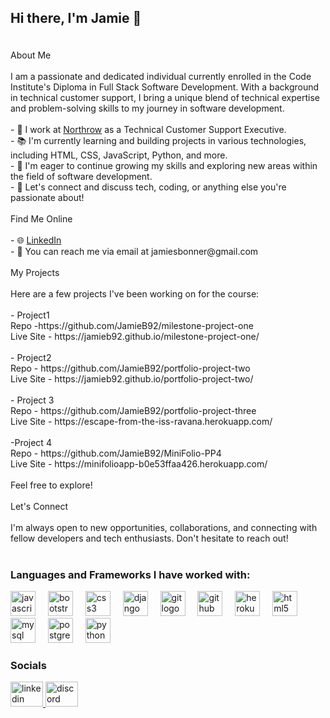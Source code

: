 ## <p align="left">Hi there, I'm Jamie 👋</p>
<p><br> About Me<br><br>I am a passionate and dedicated individual currently enrolled in the Code Institute's Diploma in Full Stack Software Development. With a background in technical customer support, I bring a unique blend of technical expertise and problem-solving skills to my journey in software development.<br><br>- 💼 I work at <a href="https://www.northrow.com">Northrow</a> as a Technical Customer Support Executive.<br>- 📚 I'm currently learning and building projects in various technologies, including HTML, CSS, JavaScript, Python, and more.<br>- 🌱 I'm eager to continue growing my skills and exploring new areas within the field of software development.<br>- 💬 Let's connect and discuss tech, coding, or anything else you're passionate about!<br><br>Find Me Online<br><br>- 🌐 <a href="https://www.linkedin.com/in/jamiebonner">LinkedIn</a><br>- 📧 You can reach me via email at jamiesbonner@gmail.com<br><br>My Projects<br><br>Here are a few projects I've been working on for the course:<br><br>- Project1 <br>Repo -https://github.com/JamieB92/milestone-project-one<br>Live Site - https://jamieb92.github.io/milestone-project-one/<br><br>- Project2<br>Repo - https://github.com/JamieB92/portfolio-project-two<br>Live Site - https://jamieb92.github.io/portfolio-project-two/<br><br>- Project 3<br>Repo - https://github.com/JamieB92/portfolio-project-three<br>Live Site - https://escape-from-the-iss-ravana.herokuapp.com/<br><br>-Project 4<br>Repo - https://github.com/JamieB92/MiniFolio-PP4<br>Live Site - https://minifolioapp-b0e53ffaa426.herokuapp.com/<br><br>Feel free to explore!<br><br>Let's Connect<br><br>I'm always open to new opportunities, collaborations, and connecting with fellow developers and tech enthusiasts. Don't hesitate to reach out!</p>

#


### Languages and Frameworks I have worked with:
<div align="left">
  <img src="https://cdn.jsdelivr.net/gh/devicons/devicon/icons/javascript/javascript-original.svg" height="40" alt="javascript logo"  />
  <img width="12" />
  <img src="https://cdn.jsdelivr.net/gh/devicons/devicon/icons/bootstrap/bootstrap-original.svg" height="40" alt="bootstrap logo"  />
  <img width="12" />
  <img src="https://cdn.jsdelivr.net/gh/devicons/devicon/icons/css3/css3-original.svg" height="40" alt="css3 logo"  />
  <img width="12" />
  <img src="https://cdn.jsdelivr.net/gh/devicons/devicon/icons/django/django-plain.svg" height="40" alt="django logo"  />
  <img width="12" />
  <img src="https://cdn.jsdelivr.net/gh/devicons/devicon/icons/git/git-original.svg" height="40" alt="git logo"  />
  <img width="12" />
  <img src="https://cdn.jsdelivr.net/gh/devicons/devicon/icons/github/github-original.svg" height="40" alt="github logo"  />
  <img width="12" />
  <img src="https://cdn.jsdelivr.net/gh/devicons/devicon/icons/heroku/heroku-original.svg" height="40" alt="heroku logo"  />
  <img width="12" />
  <img src="https://cdn.jsdelivr.net/gh/devicons/devicon/icons/html5/html5-original.svg" height="40" alt="html5 logo"  />
  <img width="12" />
  <img src="https://cdn.jsdelivr.net/gh/devicons/devicon/icons/mysql/mysql-original.svg" height="40" alt="mysql logo"  />
  <img width="12" />
  <img src="https://cdn.jsdelivr.net/gh/devicons/devicon/icons/postgresql/postgresql-original.svg" height="40" alt="postgresql logo"  />
  <img width="12" />
  <img src="https://cdn.jsdelivr.net/gh/devicons/devicon/icons/python/python-original.svg" height="40" alt="python logo"  />
</div>

### Socials

<div align="left">
  <a href="https://www.linkedin.com/in/jamiebonner/" target="_blank">
    <img src="https://raw.githubusercontent.com/maurodesouza/profile-readme-generator/master/src/assets/icons/social/linkedin/default.svg" width="52" height="40" alt="linkedin logo"  />
  </a>
  <a href="jamieb92" target="_blank">
    <img src="https://raw.githubusercontent.com/maurodesouza/profile-readme-generator/master/src/assets/icons/social/discord/default.svg" width="52" height="40" alt="discord logo"  />
  </a>
</div>

###
